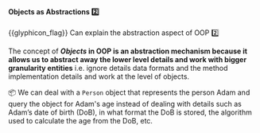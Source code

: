 <div id="title">

#### Objects as Abstractions :two:

</div>

<span id="prereqs"></span>

<span id="outcomes">{{glyphicon_flag}} Can explain the abstraction aspect of OOP :two:</span>

<div id="body">

The concept of **_Objects_ in OOP is an abstraction mechanism because it allows us to abstract away the lower level details and work with bigger granularity entities** i.e. ignore details data formats and the method implementation details and work at the level of objects.

<tip-box>

:package: We can deal with a `Person` object that represents the person Adam and query the object for Adam's age instead of dealing with details such as Adam’s date of birth (DoB), in what format the DoB is stored, the algorithm used to calculate the age from the DoB, etc.

</tip-box>

</div>

<div id="extras">
</div>